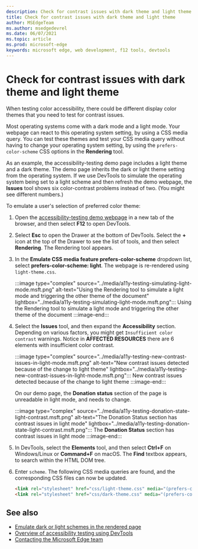 ```yaml
---
description: Check for contrast issues with dark theme and light theme (for dark mode and light mode) using the \"Emulate CSS media feature prefers-color-scheme\" dropdown list in the Rendering tool.
title: Check for contrast issues with dark theme and light theme
author: MSEdgeTeam
ms.author: msedgedevrel
ms.date: 06/07/2021
ms.topic: article
ms.prod: microsoft-edge
keywords: microsoft edge, web development, f12 tools, devtools
---
```

# Check for contrast issues with dark theme and light theme

<!-- Rendering tool: Emulate CSS media feature prefers-color-scheme -->

When testing color accessibility, there could be different display color themes that you need to test for contrast issues.

Most operating systems come with a dark mode and a light mode.  Your webpage can react to this operating system setting, by using a CSS media query.  You can test these themes and test your CSS media query without having to change your operating system setting, by using the `prefers-color-scheme` CSS options in the **Rendering** tool.

As an example, the accessibility-testing demo page includes a light theme and a dark theme.  The demo page inherits the dark or light theme setting from the operating system.  If we use DevTools to simulate the operating system being set to a light scheme and then refresh the demo webpage, the **Issues** tool shows six color-contrast problems instead of two.  (You might see different numbers.)


To emulate a user's selection of preferred color theme:

1.  Open the [accessibility-testing demo webpage][DevToolsA11yErrorsDemopage] in a new tab of the browser, and then select **F12** to open DevTools.

1.  Select **Esc** to open the Drawer at the bottom of DevTools.  Select the **+** icon at the top of the Drawer to see the list of tools, and then select **Rendering**.  The Rendering tool appears.

1.  In the **Emulate CSS media feature prefers-color-scheme** dropdown list, select **prefers-color-scheme: light**.      The webpage is re-rendered using `light-theme.css`.


    :::image type="complex" source="../media/a11y-testing-simulating-light-mode.msft.png" alt-text="Using the Rendering tool to simulate a light mode and triggering the other theme of the document" lightbox="../media/a11y-testing-simulating-light-mode.msft.png":::
        Using the Rendering tool to simulate a light mode and triggering the other theme of the document
    :::image-end:::


1.  Select the **Issues** tool, and then expand the **Accessibility** section.  Depending on various factors, you might get `Insufficient color contrast` warnings. Notice in **AFFECTED RESOURCES** there are 6 elements with insufficient color contrast.
    
    :::image type="complex" source="../media/a11y-testing-new-contrast-issues-in-light-mode.msft.png" alt-text="New contrast issues detected because of the change to light theme" lightbox="../media/a11y-testing-new-contrast-issues-in-light-mode.msft.png":::
        New contrast issues detected because of the change to light theme
    :::image-end:::
    
    On our demo page, the **Donation status** section of the page is unreadable in light mode, and needs to change. 
    
    :::image type="complex" source="../media/a11y-testing-donation-state-light-contrast.msft.png" alt-text="The Donation Status section has contrast issues in light mode" lightbox="../media/a11y-testing-donation-state-light-contrast.msft.png":::
        The **Donation Status** section has contrast issues in light mode
    :::image-end:::
    
1.  In DevTools, select the **Elements** tool, and then select **Ctrl+F** on Windows/Linux or **Command+F** on macOS.  The **Find** textbox appears, to search within the HTML DOM tree.
 
1.  Enter `scheme`.  The following CSS media queries are found, and the corresponding CSS files can now be updated.

    ```html
    <link rel="stylesheet" href="css/light-theme.css" media="(prefers-color-scheme: light), (prefers-color-scheme: no-preference)">
    <link rel="stylesheet" href="css/dark-theme.css" media="(prefers-color-scheme: dark)">
    ```


<!-- ====================================================================== -->
## See also

*  [Emulate dark or light schemes in the rendered page][DevToolsColorSchemeSimulation]
*  [Overview of accessibility testing using DevTools](accessibility-testing-in-devtools.md)
*  [Contacting the Microsoft Edge team][Contact]


<!-- ====================================================================== -->
<!-- links -->
[Contact]: ../../contact.md "Contacting the Microsoft Edge team | Microsoft Edge Developer documentation"
[DevToolsColorSchemeSimulation]: ./preferred-color-scheme-simulation.md "Emulate dark or light schemes in the rendered page | Microsoft Docs"
[DevToolsA11yErrorsDemopage]: https://microsoftedge.github.io/DevToolsSamples/a11y-testing/page-with-errors.html "Accessibility-testing demo webpage | GitHub"
